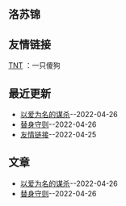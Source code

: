 ## 洛苏锦
## 友情链接
[TNT](https://space.bilibili.com/476370505) ：一只傻狗 <br> 
## 最近更新
- [以爱为名的谋杀](https://github.com/Brocade233/Blog/issues/4)--2022-04-26
- [替身守则](https://github.com/Brocade233/Blog/issues/3)--2022-04-26
- [友情链接](https://github.com/Brocade233/Blog/issues/1)--2022-04-25
## 文章
- [以爱为名的谋杀](https://github.com/Brocade233/Blog/issues/4)--2022-04-26
- [替身守则](https://github.com/Brocade233/Blog/issues/3)--2022-04-26
